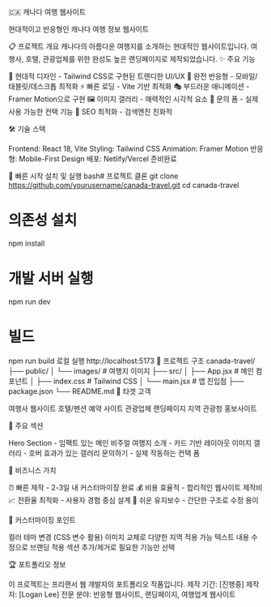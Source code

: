 🇨🇦 캐나다 여행 웹사이트

현대적이고 반응형인 캐나다 여행 정보 웹사이트

📋 프로젝트 개요
캐나다의 아름다운 여행지를 소개하는 현대적인 웹사이트입니다.
여행사, 호텔, 관광업체를 위한 완성도 높은 랜딩페이지로 제작되었습니다.
✨ 주요 기능

🎨 현대적 디자인 - Tailwind CSS로 구현된 트렌디한 UI/UX
📱 완전 반응형 - 모바일/태블릿/데스크톱 최적화
⚡ 빠른 로딩 - Vite 기반 최적화
🎭 부드러운 애니메이션 - Framer Motion으로 구현
🖼️ 이미지 갤러리 - 매력적인 시각적 요소
📝 문의 폼 - 실제 사용 가능한 컨택 기능
🎯 SEO 최적화 - 검색엔진 친화적

🛠️ 기술 스택

Frontend: React 18, Vite
Styling: Tailwind CSS
Animation: Framer Motion
반응형: Mobile-First Design
배포: Netlify/Vercel 준비완료

🚀 빠른 시작
설치 및 실행
bash# 프로젝트 클론
git clone https://github.com/yourusername/canada-travel.git
cd canada-travel

# 의존성 설치
npm install

# 개발 서버 실행
npm run dev

# 빌드
npm run build
로컬 실행
http://localhost:5173
📁 프로젝트 구조
canada-travel/
├── public/
│   └── images/          # 여행지 이미지
├── src/
│   ├── App.jsx         # 메인 컴포넌트
│   ├── index.css       # Tailwind CSS
│   └── main.jsx        # 앱 진입점
├── package.json
└── README.md
🎯 타겟 고객

여행사 웹사이트
호텔/펜션 예약 사이트
관광업체 랜딩페이지
지역 관광청 홍보사이트

📸 주요 섹션

Hero Section - 임팩트 있는 메인 비주얼
여행지 소개 - 카드 기반 레이아웃
이미지 갤러리 - 호버 효과가 있는 갤러리
문의하기 - 실제 작동하는 컨택 폼

💼 비즈니스 가치

⏰ 빠른 제작 - 2-3일 내 커스터마이징 완료
💰 비용 효율적 - 합리적인 웹사이트 제작비
📈 전환율 최적화 - 사용자 경험 중심 설계
🔧 쉬운 유지보수 - 간단한 구조로 수정 용이

🎨 커스터마이징 포인트

컬러 테마 변경 (CSS 변수 활용)
이미지 교체로 다양한 지역 적용 가능
텍스트 내용 수정으로 브랜딩 적용
섹션 추가/제거로 필요한 기능만 선택


🏆 포트폴리오 정보

이 프로젝트는 프리랜서 웹 개발자의 포트폴리오 작품입니다.
제작 기간: [진행중]
제작자: [Logan Lee]
전문 분야: 반응형 웹사이트, 랜딩페이지, 여행업계 웹사이트




